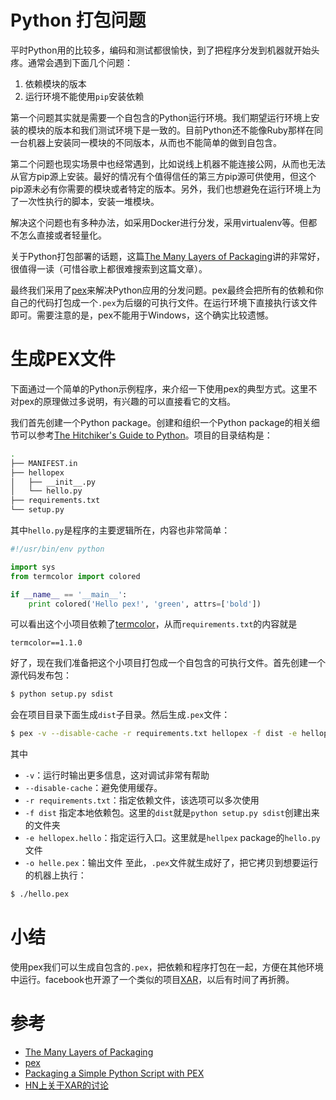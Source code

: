 # Python 打包问题
平时Python用的比较多，编码和测试都很愉快，到了把程序分发到机器就开始头疼。通常会遇到下面几个问题：
1. 依赖模块的版本
2. 运行环境不能使用`pip`安装依赖

第一个问题其实就是需要一个自包含的Python运行环境。我们期望运行环境上安装的模块的版本和我们测试环境下是一致的。目前Python还不能像Ruby那样在同一台机器上安装同一模块的不同版本，从而也不能简单的做到自包含。

第二个问题也现实场景中也经常遇到，比如说线上机器不能连接公网，从而也无法从官方pip源上安装。最好的情况有个值得信任的第三方pip源可供使用，但这个pip源未必有你需要的模块或者特定的版本。另外，我们也想避免在运行环境上为了一次性执行的脚本，安装一堆模块。

解决这个问题也有多种办法，如采用Docker进行分发，采用virtualenv等。但都不怎么直接或者轻量化。

关于Python打包部署的话题，这篇[The Many Layers of Packaging](http://sedimental.org/the_packaging_gradient.html)讲的非常好，很值得一读（可惜谷歌上都很难搜索到这篇文章）。

最终我们采用了[pex](https://github.com/pantsbuild/pex)来解决Python应用的分发问题。pex最终会把所有的依赖和你自己的代码打包成一个`.pex`为后缀的可执行文件。在运行环境下直接执行该文件即可。需要注意的是，pex不能用于Windows，这个确实比较遗憾。

# 生成PEX文件
下面通过一个简单的Python示例程序，来介绍一下使用pex的典型方式。这里不对pex的原理做过多说明，有兴趣的可以直接看它的文档。

我们首先创建一个Python package。创建和组织一个Python package的相关细节可以参考[The Hitchiker's Guide to Python](https://docs.python-guide.org/writing/structure/)。项目的目录结构是：
```bash
.
├── MANIFEST.in
├── hellopex
│   ├── __init__.py
│   └── hello.py
├── requirements.txt
└── setup.py
```
其中`hello.py`是程序的主要逻辑所在，内容也非常简单：
```python
#!/usr/bin/env python

import sys
from termcolor import colored

if __name__ == '__main__':
    print colored('Hello pex!', 'green', attrs=['bold'])
```
可以看出这个小项目依赖了[termcolor](https://pypi.org/project/termcolor/)，从而`requirements.txt`的内容就是
```
termcolor==1.1.0
```
好了，现在我们准备把这个小项目打包成一个自包含的可执行文件。首先创建一个源代码发布包：
```bash
$ python setup.py sdist 
```
会在项目目录下面生成`dist`子目录。然后生成`.pex`文件：
```bash
$ pex -v --disable-cache -r requirements.txt hellopex -f dist -e hellopex.hello -o hello.pex
```
其中
* `-v`：运行时输出更多信息，这对调试非常有帮助
* `--disable-cache`：避免使用缓存。
* `-r requirements.txt`：指定依赖文件，该选项可以多次使用
* `-f dist` 指定本地依赖包。这里的`dist`就是`python setup.py sdist`创建出来的文件夹
* `-e hellopex.hello`：指定运行入口。这里就是`hellpex` package的`hello.py`文件
* `-o helle.pex`：输出文件
至此，`.pex`文件就生成好了，把它拷贝到想要运行的机器上执行：
```bash
$ ./hello.pex
```

# 小结
使用pex我们可以生成自包含的`.pex`，把依赖和程序打包在一起，方便在其他环境中运行。facebook也开源了一个类似的项目[XAR](https://github.com/facebookincubator/xar)，以后有时间了再折腾。

# 参考
* [The Many Layers of Packaging](http://sedimental.org/the_packaging_gradient.html)
* [pex](https://github.com/pantsbuild/pex)
* [Packaging a Simple Python Script with PEX](https://idle.run/simple-pex)
* [HN上关于XAR的讨论](https://news.ycombinator.com/item?id=17524086)
